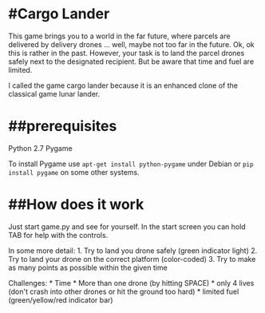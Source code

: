 #Cargo Lander
==================
This game brings you to a world in the far future, where parcels are delivered by delivery drones ... well, maybe not too far in the future. Ok, ok this is rather in the past. However, your task is to land the parcel drones safely next to the designated recipient. But be aware that time and fuel are limited.

I called the game cargo lander because it is an enhanced clone of the classical game lunar lander.

##prerequisites
==================
Python 2.7
Pygame

To install Pygame use `apt-get install python-pygame` under Debian or `pip install pygame` on some other systems.

##How does it work
==================
Just start game.py and see for yourself. In the start screen you can hold TAB for help with the controls.

In some more detail:
	1. Try to land you drone safely (green indicator light)
	2. Try to land your drone on the correct platform (color-coded)
	3. Try to make as many points as possible within the given time

Challenges:
	* Time
	* More than one drone (by hitting SPACE)
	* only 4 lives (don't crash into other drones or hit the ground too hard)
	* limited fuel (green/yellow/red indicator bar)